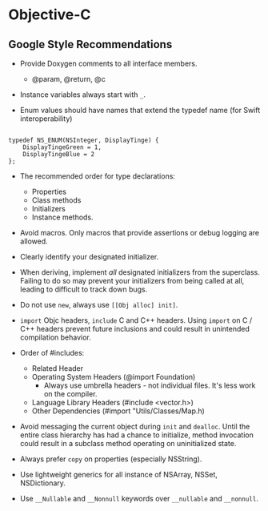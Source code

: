 # Objective-C

## Google Style Recommendations

* Provide Doxygen comments to all interface members.
  * @param, @return, @c

* Instance variables always start with `_`.

* Enum values should have names that extend the typedef name (for Swift
  interoperability)

```

typedef NS_ENUM(NSInteger, DisplayTinge) {
	DisplayTingeGreen = 1,
	DisplayTingeBlue = 2
};

```

* The recommended order for type declarations:
  * Properties
  * Class methods
  * Initializers
  * Instance methods.

* Avoid macros. Only macros that provide assertions or debug logging are allowed.

* Clearly identify your designated initializer.

* When deriving, implement *all* designated initializers from the
  superclass. Failing to do so may prevent your initializers from being called
  at all, leading to difficult to track down bugs.

* Do not use `new`, always use `[[Obj alloc] init]`.

* `import` Objc headers, `include` C and C++ headers. Using `import` on C / C++
  headers prevent future inclusions and could result in unintended compilation
  behavior.

* Order of #includes:
  * Related Header
  * Operating System Headers (@import Foundation)
    * Always use umbrella headers - not individual files. It's less work on the compiler.
  * Language Library Headers (#include <vector.h>)
  * Other Dependencies (#import "Utils/Classes/Map.h)

* Avoid messaging the current object during `init` and `dealloc`. Until the
  entire class hierarchy has had a chance to initialize, method invocation could
  result in a subclass method operating on uninitialized state.

* Always prefer `copy` on properties (especially NSString).
* Use lightweight generics for all instance of NSArray, NSSet, NSDictionary.
* Use `__Nullable` and `__Nonnull` keywords over `__nullable` and `__nonnull`.
